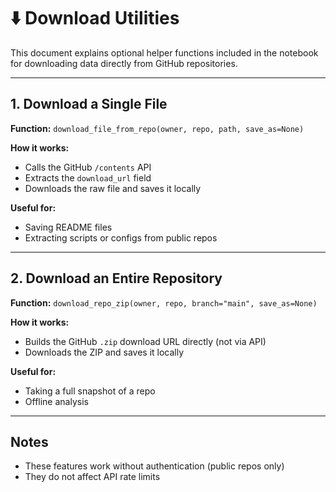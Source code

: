 # ⬇️ Download Utilities

This document explains optional helper functions included in the notebook for downloading data directly from GitHub repositories.

---

## 1. Download a Single File

**Function:** `download_file_from_repo(owner, repo, path, save_as=None)`

**How it works:**

- Calls the GitHub `/contents` API
- Extracts the `download_url` field
- Downloads the raw file and saves it locally

**Useful for:**

- Saving README files
- Extracting scripts or configs from public repos

---

## 2. Download an Entire Repository

**Function:** `download_repo_zip(owner, repo, branch="main", save_as=None)`

**How it works:**

- Builds the GitHub `.zip` download URL directly (not via API)
- Downloads the ZIP and saves it locally

**Useful for:**

- Taking a full snapshot of a repo
- Offline analysis

---

## Notes

- These features work without authentication (public repos only)
- They do not affect API rate limits
